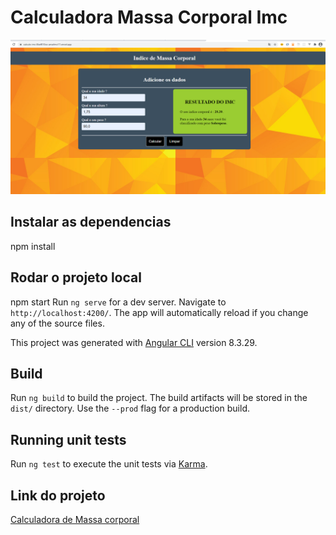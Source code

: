 # Calculadora Massa Corporal Imc

<img src="./src/assets/img/site.png">

## Instalar as dependencias
npm install

## Rodar o projeto local
npm start
Run `ng serve` for a dev server. Navigate to `http://localhost:4200/`. The app will automatically reload if you change any of the source files.

This project was generated with [Angular CLI](https://github.com/angular/angular-cli) version 8.3.29.

## Build
Run `ng build` to build the project. The build artifacts will be stored in the `dist/` directory. Use the `--prod` flag for a production build.

## Running unit tests

Run `ng test` to execute the unit tests via [Karma](https://karma-runner.github.io).

## Link do projeto
[Calculadora de Massa corporal](https://calculo-imc-8bef810co-anselmo17.vercel.app/)